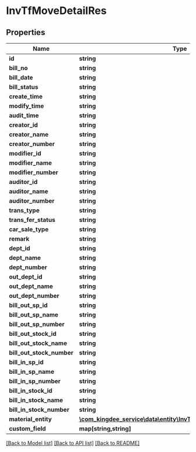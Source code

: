 # InvTfMoveDetailRes

## Properties
Name | Type | Description | Notes
------------ | ------------- | ------------- | -------------
**id** | **string** |  | [optional] 
**bill_no** | **string** |  | [optional] 
**bill_date** | **string** |  | [optional] 
**bill_status** | **string** |  | [optional] 
**create_time** | **string** |  | [optional] 
**modify_time** | **string** |  | [optional] 
**audit_time** | **string** |  | [optional] 
**creator_id** | **string** |  | [optional] 
**creator_name** | **string** |  | [optional] 
**creator_number** | **string** |  | [optional] 
**modifier_id** | **string** |  | [optional] 
**modifier_name** | **string** |  | [optional] 
**modifier_number** | **string** |  | [optional] 
**auditor_id** | **string** |  | [optional] 
**auditor_name** | **string** |  | [optional] 
**auditor_number** | **string** |  | [optional] 
**trans_type** | **string** |  | [optional] 
**trans_fer_status** | **string** |  | [optional] 
**car_sale_type** | **string** |  | [optional] 
**remark** | **string** |  | [optional] 
**dept_id** | **string** |  | [optional] 
**dept_name** | **string** |  | [optional] 
**dept_number** | **string** |  | [optional] 
**out_dept_id** | **string** |  | [optional] 
**out_dept_name** | **string** |  | [optional] 
**out_dept_number** | **string** |  | [optional] 
**bill_out_sp_id** | **string** |  | [optional] 
**bill_out_sp_name** | **string** |  | [optional] 
**bill_out_sp_number** | **string** |  | [optional] 
**bill_out_stock_id** | **string** |  | [optional] 
**bill_out_stock_name** | **string** |  | [optional] 
**bill_out_stock_number** | **string** |  | [optional] 
**bill_in_sp_id** | **string** |  | [optional] 
**bill_in_sp_name** | **string** |  | [optional] 
**bill_in_sp_number** | **string** |  | [optional] 
**bill_in_stock_id** | **string** |  | [optional] 
**bill_in_stock_name** | **string** |  | [optional] 
**bill_in_stock_number** | **string** |  | [optional] 
**material_entity** | [**\com_kingdee_service\data\entity\InvTfMoveDetailResMaterialEntity[]**](InvTfMoveDetailResMaterialEntity.md) |  | [optional] 
**custom_field** | **map[string,string]** |  | [optional] 

[[Back to Model list]](../README.md#documentation-for-models) [[Back to API list]](../README.md#documentation-for-api-endpoints) [[Back to README]](../README.md)


